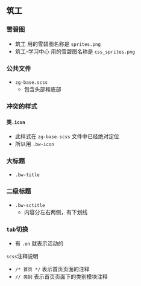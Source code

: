 ## 筑工

### 雪碧图

- 筑工 用的雪碧图名称是 `sprites.png`
- 筑工-学习中心 用的雪碧图名称是 `css_sprites.png`

### 公共文件

- `zg-base.scss`
  - 包含头部和底部

### 冲突的样式

#### 类`.icon`

- 此样式在 `zg-base.scss` 文件中已经绝对定位
- 所以用 `.bw-icon`

### 大标题

- `.bw-title`

### 二级标题

- `.bw-sctitle`
  - 内容分左右两侧，有下划线



### `tab`切换

- 有 `.on` 就表示活动的



`scss`注释说明

- `/* 首页 */` 表示首页页面的注释
- `// 类别` 表示首页页面下的类别模块注释